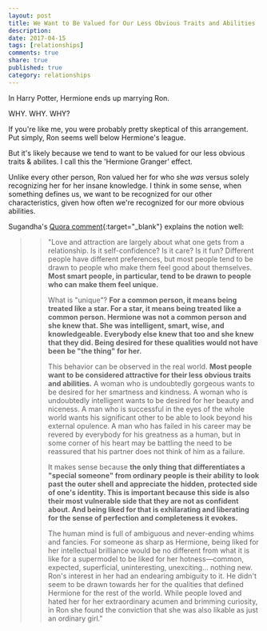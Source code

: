 ```yaml
---
layout: post
title: We Want to Be Valued for Our Less Obvious Traits and Abilities
description: 
date: 2017-04-15
tags: [relationships]
comments: true
share: true
published: true
category: relationships
---
```


In Harry Potter, Hermione ends up marrying Ron.

WHY.
WHY. 
WHY?

If you're like me, you were probably pretty skeptical of this arrangement. Put simply, Ron seems well below Hermione's league. 


But it's likely because we tend to want to be valued for our less obvious traits & abilites. I call this the 'Hermione Granger' effect. 

Unlike every other person, Ron valued her for who she _was_ versus solely recognizing her for her insane knowledge. I think in some sense, when something defines us, we want to be recognized for our other characteristics, given how often we're recognized for our more obvious abilities. 

Sugandha's [Quora comment](https://www.quora.com/Why-is-Hermione-never-attracted-to-Harry-Why-fall-in-love-with-Ron-instead-of-Harry){:target="_blank"} explains the notion well:

> > "Love and attraction are largely about what one gets from a relationship. Is it self-confidence? Is it care? Is it fun? Different people have different preferences, but most people tend to be drawn to people who make them feel good about themselves. __Most smart people, in particular, tend to be drawn to people who can make them feel unique.__
> > 
> > What is "unique"? __For a common person, it means being treated like a star. For a star, it means being treated like a common person. Hermione was not a common person and she knew that. She was intelligent, smart, wise, and knowledgeable. Everybody else knew that too and she knew that they did. Being desired for these qualities would not have been be "the thing" for her.__
> > 
> > This behavior can be observed in the real world. __Most people want to be considered attractive for their less obvious traits and abilities.__ A woman who is undoubtedly gorgeous wants to be desired for her smartness and kindness. A woman who is undoubtedly intelligent wants to be desired for her beauty and niceness. A man who is successful in the eyes of the whole world wants his significant other to be able to look beyond his external opulence. A man who has failed in his career may be revered by everybody for his greatness as a human, but in some corner of his heart may be battling the need to be reassured that his partner does not think of him as a failure. 
> > 
> > It makes sense because __the only thing that differentiates a "special someone" from ordinary people is their ability to look past the outer shell and appreciate the hidden, protected side of one's identity. This is important because this side is also their most vulnerable side that they are not as confident about. And being liked for that is exhilarating and liberating for the sense of perfection and completeness it evokes.__
> > 
> > The human mind is full of ambiguous and never-ending whims and fancies. For someone as sharp as Hermione, being liked for her intellectual brilliance would be no different from what it is like for a supermodel to be liked for her hotness—common, expected, superficial, uninteresting, unexciting... nothing new. Ron's interest in her had an endearing ambiguity to it. He didn't seem to be drawn towards her for the qualities that defined Hermione for the rest of the world. While people loved and hated her for her extraordinary acumen and brimming curiosity, in Ron she found the conviction that she was also likable as just an ordinary girl."
